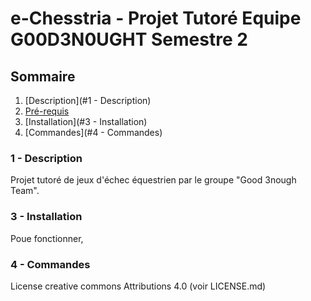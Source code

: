 # e-Chesstria - Projet Tutoré Equipe G00D3N0UGHT Semestre 2

## Sommaire

1. [Description](#1 - Description)
2. [Pré-requis](#)
3. [Installation](#3 - Installation)
3. [Commandes](#4 - Commandes)

### 1 - Description

Projet tutoré de jeux d'échec équestrien par le groupe "Good 3nough Team".

### 3 - Installation

Poue fonctionner, 


### 4 - Commandes


License creative commons Attributions 4.0 (voir LICENSE.md)